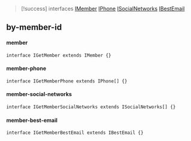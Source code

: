 
> [!success] interfaces
> [IMember](BEST/BEST%20CRM/API%20V1/member/interfaces.md#IMember)
> [IPhone](BEST/BEST%20CRM/API%20V1/member/interfaces.md#IPhone)
> [ISocialNetworks](BEST/BEST%20CRM/API%20V1/member/interfaces.md#ISocialNetworks)
> [IBestEmail](BEST/BEST%20CRM/API%20V1/member/interfaces.md#IBestEmail)

## by-member-id
#### member
```TS
interface IGetMember extends IMember {}
```
#### member-phone
```TS
interface IGetMemberPhone extends IPhone[] {}
```
#### member-social-networks
```TS
interface IGetMemberSocialNetworks extends ISocialNetworks[] {}
```
#### member-best-email
```TS
interface IGetMemberBestEmail extends IBestEmail {}
```
